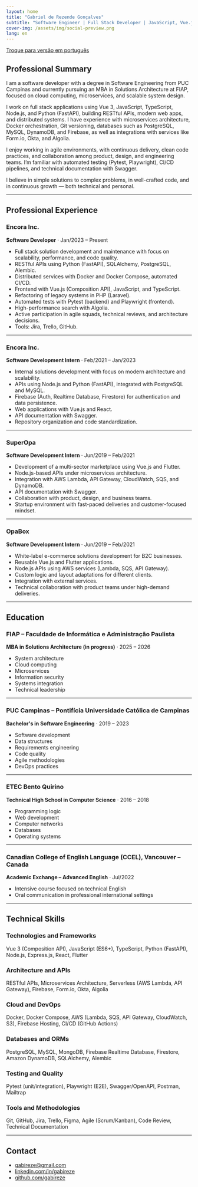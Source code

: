 ```yaml
---
layout: home
title: "Gabriel de Rezende Gonçalves"
subtitle: "Software Engineer | Full Stack Developer | JavaScript, Vue.js, React, Laravel, Python | MBA in Solutions Architecture"
cover-img: /assets/img/social-preview.png
lang: en
---
```


[Troque para versão em português](/)

## Professional Summary

I am a software developer with a degree in Software Engineering from PUC Campinas and currently pursuing an MBA in Solutions Architecture at FIAP, focused on cloud computing, microservices, and scalable system design.

I work on full stack applications using Vue 3, JavaScript, TypeScript, Node.js, and Python (FastAPI), building RESTful APIs, modern web apps, and distributed systems. I have experience with microservices architecture, Docker orchestration, Git versioning, databases such as PostgreSQL, MySQL, DynamoDB, and Firebase, as well as integrations with services like Form.io, Okta, and Algolia.

I enjoy working in agile environments, with continuous delivery, clean code practices, and collaboration among product, design, and engineering teams. I’m familiar with automated testing (Pytest, Playwright), CI/CD pipelines, and technical documentation with Swagger.

I believe in simple solutions to complex problems, in well-crafted code, and in continuous growth — both technical and personal.

---

## Professional Experience

### Encora Inc.

**Software Developer** · Jan/2023 – Present

- Full stack solution development and maintenance with focus on scalability, performance, and code quality.
- RESTful APIs using Python (FastAPI), SQLAlchemy, PostgreSQL, Alembic.
- Distributed services with Docker and Docker Compose, automated CI/CD.
- Frontend with Vue.js (Composition API), JavaScript, and TypeScript.
- Refactoring of legacy systems in PHP (Laravel).
- Automated tests with Pytest (backend) and Playwright (frontend).
- High-performance search with Algolia.
- Active participation in agile squads, technical reviews, and architecture decisions.
- Tools: Jira, Trello, GitHub.

---

### Encora Inc.

**Software Development Intern** · Feb/2021 – Jan/2023

- Internal solutions development with focus on modern architecture and scalability.
- APIs using Node.js and Python (FastAPI), integrated with PostgreSQL and MySQL.
- Firebase (Auth, Realtime Database, Firestore) for authentication and data persistence.
- Web applications with Vue.js and React.
- API documentation with Swagger.
- Repository organization and code standardization.

---

### SuperOpa

**Software Development Intern** · Jun/2019 – Feb/2021

- Development of a multi-sector marketplace using Vue.js and Flutter.
- Node.js-based APIs under microservices architecture.
- Integration with AWS Lambda, API Gateway, CloudWatch, SQS, and DynamoDB.
- API documentation with Swagger.
- Collaboration with product, design, and business teams.
- Startup environment with fast-paced deliveries and customer-focused mindset.

---

### OpaBox

**Software Development Intern** · Jun/2019 – Feb/2021

- White-label e-commerce solutions development for B2C businesses.
- Reusable Vue.js and Flutter applications.
- Node.js APIs using AWS services (Lambda, SQS, API Gateway).
- Custom logic and layout adaptations for different clients.
- Integration with external services.
- Technical collaboration with product teams under high-demand deliveries.

---

## Education

### FIAP – Faculdade de Informática e Administração Paulista

**MBA in Solutions Architecture (in progress)** · 2025 – 2026

- System architecture
- Cloud computing
- Microservices
- Information security
- Systems integration
- Technical leadership

---

### PUC Campinas – Pontifícia Universidade Católica de Campinas

**Bachelor's in Software Engineering** · 2019 – 2023

- Software development
- Data structures
- Requirements engineering
- Code quality
- Agile methodologies
- DevOps practices

---

### ETEC Bento Quirino

**Technical High School in Computer Science** · 2016 – 2018

- Programming logic
- Web development
- Computer networks
- Databases
- Operating systems

---

### Canadian College of English Language (CCEL), Vancouver – Canada

**Academic Exchange – Advanced English** · Jul/2022

- Intensive course focused on technical English
- Oral communication in professional international settings

---

## Technical Skills

### Technologies and Frameworks

Vue 3 (Composition API), JavaScript (ES6+), TypeScript, Python (FastAPI), Node.js, Express.js, React, Flutter

### Architecture and APIs

RESTful APIs, Microservices Architecture, Serverless (AWS Lambda, API Gateway), Firebase, Form.io, Okta, Algolia

### Cloud and DevOps

Docker, Docker Compose, AWS (Lambda, SQS, API Gateway, CloudWatch, S3), Firebase Hosting, CI/CD (GitHub Actions)

### Databases and ORMs

PostgreSQL, MySQL, MongoDB, Firebase Realtime Database, Firestore, Amazon DynamoDB, SQLAlchemy, Alembic

### Testing and Quality

Pytest (unit/integration), Playwright (E2E), Swagger/OpenAPI, Postman, Mailtrap

### Tools and Methodologies

Git, GitHub, Jira, Trello, Figma, Agile (Scrum/Kanban), Code Review, Technical Documentation

---

## Contact

- [gabireze@gmail.com](mailto:gabireze@gmail.com)
- [linkedin.com/in/gabireze](https://linkedin.com/in/gabireze)
- [github.com/gabireze](https://github.com/gabireze)
